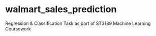 # walmart_sales_prediction
Regression & Classification Task as part of ST3189 Machine Learning Coursework

